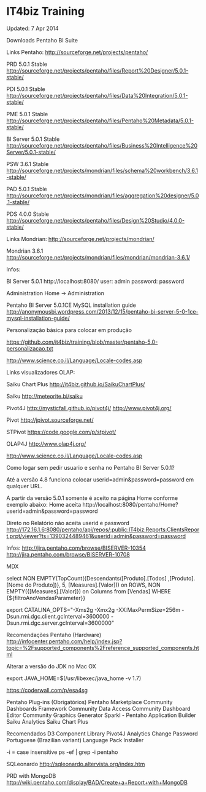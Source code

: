 IT4biz Training
========

Updated: 7 Apr 2014

Downloads Pentaho BI Suite

Links Pentaho:
http://sourceforge.net/projects/pentaho/

PRD 5.0.1 Stable
http://sourceforge.net/projects/pentaho/files/Report%20Designer/5.0.1-stable/

PDI 5.0.1 Stable
http://sourceforge.net/projects/pentaho/files/Data%20Integration/5.0.1-stable/

PME 5.0.1 Stable
http://sourceforge.net/projects/pentaho/files/Pentaho%20Metadata/5.0.1-stable/

BI Server 5.0.1 Stable
http://sourceforge.net/projects/pentaho/files/Business%20Intelligence%20Server/5.0.1-stable/

PSW 3.6.1 Stable
http://sourceforge.net/projects/mondrian/files/schema%20workbench/3.6.1-stable/

PAD 5.0.1 Stable
http://sourceforge.net/projects/mondrian/files/aggregation%20designer/5.0.1-stable/

PDS 4.0.0 Stable
http://sourceforge.net/projects/pentaho/files/Design%20Studio/4.0.0-stable/

Links Mondrian:
http://sourceforge.net/projects/mondrian/

Mondrian 3.6.1
http://sourceforge.net/projects/mondrian/files/mondrian/mondrian-3.6.1/

Infos:

BI Server 5.0.1
http://localhost:8080/
user: admin
password: password

Administration
Home -> Administration

Pentaho BI Server 5.0.1CE MySQL installation guide
http://anonymousbi.wordpress.com/2013/12/15/pentaho-bi-server-5-0-1ce-mysql-installation-guide/

Personalização básica para colocar em produção

https://github.com/it4biz/training/blob/master/pentaho-5.0-personalizacao.txt


http://www.science.co.il/Language/Locale-codes.asp

Links visualizadores OLAP:

Saiku Chart Plus
http://it4biz.github.io/SaikuChartPlus/

Saiku
http://meteorite.bi/saiku

Pivot4J
http://mysticfall.github.io/pivot4j/
http://www.pivot4j.org/

Pivot
http://jpivot.sourceforge.net/

STPivot
https://code.google.com/p/stpivot/

OLAP4J
http://www.olap4j.org/

http://www.science.co.il/Language/Locale-codes.asp

Como logar sem pedir usuario e senha no Pentaho BI Server 5.0.1?

Até a versão 4.8 funciona colocar userid=admin&password=password em qualquer URL.

A partir da versão 5.0.1 somente é aceito na página Home conforme exemplo abaixo:
Home aceita
http://localhost:8080/pentaho/Home?userid=admin&password=password

Direto no Relatório não aceita userid e password
http://172.16.1.6:8080/pentaho/api/repos/:public:IT4biz:Reports:ClientsReport.prpt/viewer?ts=1390324489461&userid=admin&password=password

Infos:
http://jira.pentaho.com/browse/BISERVER-10354
http://jira.pentaho.com/browse/BISERVER-10708


MDX

 select NON EMPTY(TopCount({Descendants([Produto].[Todos] ,[Produto].[Nome do Produto])}, 5, [Measures].[Valor])) on ROWS, 
 NON EMPTY({[Measures].[Valor]}) on Columns 
 from [Vendas]
 WHERE {${filtroAnoVendasParameter}}
          
          
export CATALINA_OPTS="-Xms2g -Xmx2g -XX:MaxPermSize=256m -Dsun.rmi.dgc.client.gcInterval=3600000 -Dsun.rmi.dgc.server.gcInterval=3600000"

Recomendações Pentaho (Hardware)
http://infocenter.pentaho.com/help/index.jsp?topic=%2Fsupported_components%2Freference_supported_components.html

Alterar a versão do JDK no Mac OX

export JAVA_HOME=$(/usr/libexec/java_home -v 1.7)

https://coderwall.com/p/esa4sg

Pentaho Plug-ins (Obrigatórios)
Pentaho Marketplace
Community Dashboards Framework
Community Data Access
Community Dashboard Editor
Community Graphics Generator
Sparkl - Pentaho Application Builder
Saiku Analytics
Saiku Chart Plus


Recomendados
D3 Component Library
Pivot4J Analytics
Change Password
Portuguese (Brazilian variant) Language Pack Installer

-i = case insensitive
ps -ef | grep -i pentaho

SQLeonardo
http://sqleonardo.altervista.org/index.htm

PRD with MongoDB
http://wiki.pentaho.com/display/BAD/Create+a+Report+with+MongoDB

